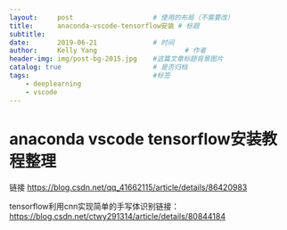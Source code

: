 ```yaml
---
layout:     post                    # 使用的布局（不需要改）
title:      anaconda-vscode-tensorflow安装 # 标题 
subtitle:   
date:       2019-06-21              # 时间
author:     Kelly Yang                      # 作者
header-img: img/post-bg-2015.jpg    #这篇文章标题背景图片
catalog: true                       # 是否归档
tags:                               #标签
    - deeplearning
	- vscode
---
```


# anaconda vscode tensorflow安装教程整理

链接 https://blog.csdn.net/qq_41662115/article/details/86420983

tensorflow利用cnn实现简单的手写体识别链接：
https://blog.csdn.net/ctwy291314/article/details/80844184

